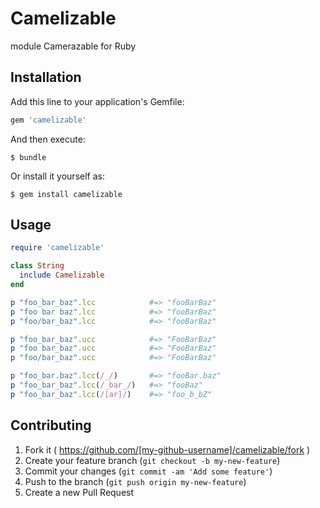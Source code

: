 # Camelizable

module Camerazable for Ruby

## Installation

Add this line to your application's Gemfile:

```ruby
gem 'camelizable'
```

And then execute:

    $ bundle

Or install it yourself as:

    $ gem install camelizable

## Usage

```ruby
require 'camelizable'

class String
  include Camelizable
end

p "foo_bar_baz".lcc            #=> "fooBarBaz"
p "foo bar baz".lcc            #=> "fooBarBaz"
p "foo/bar_baz".lcc            #=> "fooBarBaz"

p "foo_bar_baz".ucc            #=> "FooBarBaz"
p "foo bar_baz".ucc            #=> "FooBarBaz"
p "foo/bar_baz".ucc            #=> "FooBarBaz"

p "foo_bar.baz".lcc(/_/)       #=> "fooBar.baz"
p "foo_bar_baz".lcc(/_bar_/)   #=> "fooBaz"
p "foo_bar_baz".lcc(/[ar]/)    #=> "foo_b_bZ"
```

## Contributing

1. Fork it ( https://github.com/[my-github-username]/camelizable/fork )
2. Create your feature branch (`git checkout -b my-new-feature`)
3. Commit your changes (`git commit -am 'Add some feature'`)
4. Push to the branch (`git push origin my-new-feature`)
5. Create a new Pull Request
